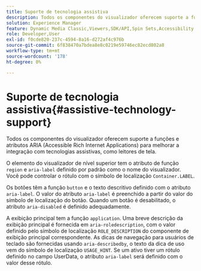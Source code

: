 ```yaml
---
title: Suporte de tecnologia assistiva
description: Todos os componentes do visualizador oferecem suporte a funções e atributos ARIA (Accessible Rich Internet Applications) para melhorar a integração com tecnologias assistivas, como leitores de tela.
solution: Experience Manager
feature: Dynamic Media Classic,Viewers,SDK/API,Spin Sets,Accessibility
role: Developer,User
exl-id: f0cde820-237c-4594-8a16-d272af4c976b
source-git-commit: 6f838470a7bdea8e8c0219e59746ec82ecd802a8
workflow-type: tm+mt
source-wordcount: '178'
ht-degree: 0%

---
```


# Suporte de tecnologia assistiva{#assistive-technology-support}

Todos os componentes do visualizador oferecem suporte a funções e atributos ARIA (Accessible Rich Internet Applications) para melhorar a integração com tecnologias assistivas, como leitores de tela.

O elemento do visualizador de nível superior tem o atributo de função `region` e `aria-label` definido por padrão como o nome do visualizador. Você pode controlar o rótulo com o símbolo de localização `Container.LABEL`.

Os botões têm a função `button` e o texto descritivo definido com o atributo `aria-label`. O valor do atributo `aria-label` é preenchido a partir do valor do símbolo de localização do botão. Quando um botão é desabilitado, o atributo `aria-disabled` é definido adequadamente.

A exibição principal tem a função `application`. Uma breve descrição da exibição principal é fornecida em `aria-roledescription`, com o valor definido pelo símbolo de localização `ROLE_DESCRIPTION` do componente de exibição principal correspondente. As dicas de navegação para usuários de teclado são fornecidas usando `aria-describedby`, o texto da dica de uso vem do símbolo de localização `USAGE_HINT`. Se um ativo tiver um rótulo definido no campo UserData, o atributo `aria-label` será definido com o valor desse rótulo.
